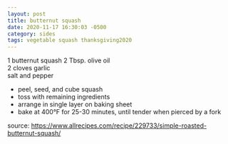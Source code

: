 ```yaml
---
layout: post
title: butternut squash
date: 2020-11-17 16:30:03 -0500
category: sides
tags: vegetable squash thanksgiving2020
---
```


1 butternut squash
2 Tbsp. olive oil  
2 cloves garlic  
salt and pepper  

* peel, seed, and cube squash
* toss with remaining ingredients
* arrange in single layer on baking sheet
* bake at 400°F for 25-30 minutes, until tender when pierced by a fork

source: <https://www.allrecipes.com/recipe/229733/simple-roasted-butternut-squash/>
